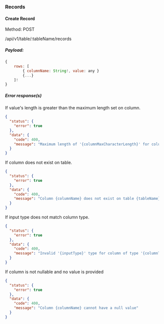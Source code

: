 ### Records

#### Create Record

Method: POST

/api/v1/table/:tableName/records

##### Payload:

```js
{
    rows: [
        { columnName: String!, value: any }
        {...}
    ]!
}
```

##### Error response(s)

If value's length is greater than the maximum length set on column.
```json
{
  "status": {
    "error": true
  },
  "data": {
    "code": 400,
    "message": "Maximum length of '{columnMaxCharacterLength}' for column {columnName}"
  }
}
```

If column does not exist on table.
```json
{
  "status": {
    "error": true
  },
  "data": {
    "code": 400,
    "message": "Column {columnName} does not exist on table {tableName}"
  }
}
```

If input type does not match column type.
```json
{
  "status": {
    "error": true
  },
  "data": {
    "code": 400,
    "message": "Invalid '{inputType}' type for column of type '{columnType}'"
  }
}
```

If column is not nullable and no value is provided
```json
{
  "status": {
    "error": true
  },
  "data": {
    "code": 400,
    "message": "Column {columnName} cannot have a null value"
  }
}
```